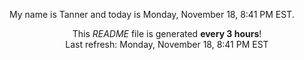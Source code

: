 My name is Tanner and today is Monday, November 18, 8:41 PM EST.

<p align="center">This <i>README</i> file is generated <b>every 3 hours</b>!</br>Last refresh: Monday, November 18, 8:41 PM EST<br /></p>
